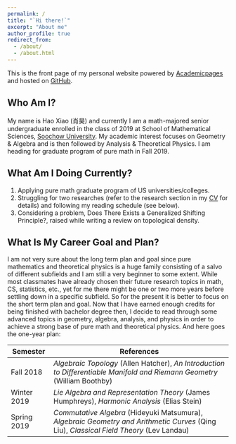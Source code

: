 ```yaml
---
permalink: /
title: "`Hi there!`"
excerpt: "About me"
author_profile: true
redirect_from: 
  - /about/
  - /about.html
---
```


This is the front page of my personal website powered by [Academicpages](https://github.com/academicpages/academicpages.github.io) and hosted on [GitHub](https://github.com).

Who Am I?
------
My name is Hao Xiao (肖昊) and currently I am a math-majored senior undergraduate enrolled in the class of 2019 at School of Mathematical Sciences, [Soochow University](http://www.suda.edu.cn). My academic interest focuses on Geometry & Algebra and is then followed by Analysis & Theoretical Physics. I am heading for graduate program of pure math in Fall 2019.

What Am I Doing Currently?
------
1. Applying pure math graduate program of US universities/colleges.
2. Struggling for two researches (refer to the research section in my [CV](http://Hao-Xiao.github.io/cv/) for details) and following my reading schedule (see below).
3. Considering a problem, Does There Exists a Generalized Shifting Principle?, raised while writing a review on topological density.

What Is My Career Goal and Plan?
------
I am not very sure about the long term plan and goal since pure mathematics and theoretical physics is a huge family consisting of a salvo of different subfields and I am still a very beginner to some extent. While most classmates have already chosen their future research topics in math, CS, statistics, etc., yet for me there might be one or two more years before settling down in a specific subfield. So for the present it is better to focus on the short term plan and goal. Now that I have earned enough credits for being finished with bachelor degree then, I decide to read through some advanced topics in geometry, algebra, analysis, and physics in order to achieve a strong base of pure math and theoretical physics. And here goes the one-year plan:

| Semester         | References                                                                                         |
| ---------------- | -------------------------------------------------------------------------------------------------- |
| Fall 2018        | _Algebraic Topology_ (Allen Hatcher), _An Introduction to Differentiable Manifold and Riemann Geometry_ (William Boothby)   |
| Winter 2019      | _Lie Algebra and Representation Theory_ (James Humphreys), _Harmonic Analysis_ (Elias Stein)|
| Spring 2019      | _Commutative Algebra_ (Hideyuki Matsumura), _Algebraic Geometry and Arithmetic Curves_ (Qing Liu), _Classical Field Theory_ (Lev Landau)|


